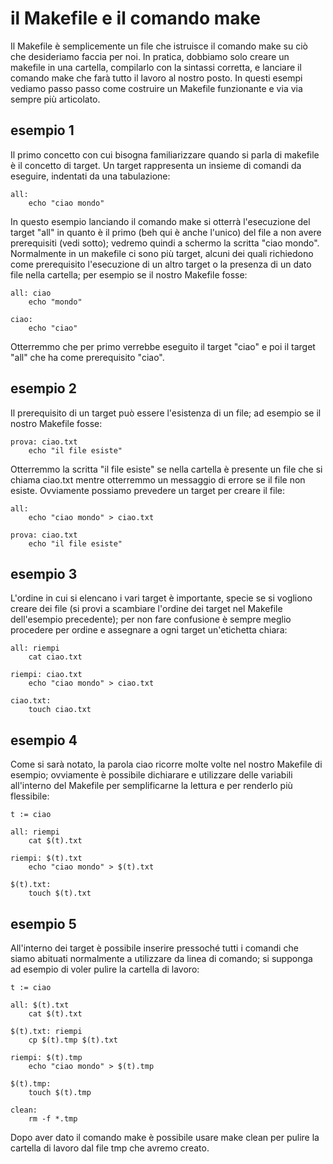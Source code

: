 # il Makefile e il comando make
Il Makefile è semplicemente un file che istruisce il comando make su ciò che desideriamo faccia per noi. In pratica, dobbiamo solo creare un makefile in una cartella, compilarlo con la sintassi corretta, e lanciare il comando make che farà
tutto il lavoro al nostro posto. In questi esempi vediamo passo passo come costruire un Makefile funzionante e via via sempre più articolato.

## esempio 1
Il primo concetto con cui bisogna familiarizzare quando si parla di makefile è il concetto di target. Un target rappresenta un insieme di comandi da eseguire, indentati da una tabulazione:

```
all:
	echo "ciao mondo"
```

In questo esempio lanciando il comando make si otterrà l'esecuzione del target "all" in quanto è il primo (beh qui è anche l'unico) del file a non avere prerequisiti (vedi sotto); vedremo quindi a schermo la scritta "ciao mondo".
Normalmente in un makefile ci sono più target, alcuni dei quali richiedono come prerequisito l'esecuzione di un altro target o la presenza di un dato file nella cartella; per esempio se il nostro Makefile fosse:

```
all: ciao
	echo "mondo"

ciao:
	echo "ciao"
```

Otterremmo che per primo verrebbe eseguito il target "ciao" e poi il target "all" che ha come prerequisito "ciao".

## esempio 2
Il prerequisito di un target può essere l'esistenza di un file; ad esempio se il nostro Makefile fosse:

```
prova: ciao.txt
	echo "il file esiste"
```

Otterremmo la scritta "il file esiste" se nella cartella è presente un file che si chiama ciao.txt mentre otterremmo un messaggio di errore se il file non esiste. Ovviamente possiamo prevedere un target per creare il file:

```
all:
	echo "ciao mondo" > ciao.txt

prova: ciao.txt
	echo "il file esiste"
```

## esempio 3
L'ordine in cui si elencano i vari target è importante, specie se si vogliono creare dei file (si provi a scambiare l'ordine dei target nel Makefile dell'esempio precedente); per non fare confusione è sempre meglio procedere
per ordine e assegnare a ogni target un'etichetta chiara:

```
all: riempi
	cat ciao.txt

riempi: ciao.txt
	echo "ciao mondo" > ciao.txt

ciao.txt:
	touch ciao.txt
```

## esempio 4
Come si sarà notato, la parola ciao ricorre molte volte nel nostro Makefile di esempio; ovviamente è possibile dichiarare e utilizzare delle variabili all'interno del Makefile per semplificarne la lettura e per renderlo più
flessibile:

```
t := ciao

all: riempi
	cat $(t).txt

riempi: $(t).txt
	echo "ciao mondo" > $(t).txt

$(t).txt:
	touch $(t).txt
```

## esempio 5
All'interno dei target è possibile inserire pressoché tutti i comandi che siamo abituati normalmente a utilizzare da linea di comando; si supponga ad esempio di voler pulire la cartella di lavoro:

```
t := ciao

all: $(t).txt
	cat $(t).txt

$(t).txt: riempi
	cp $(t).tmp $(t).txt

riempi: $(t).tmp
	echo "ciao mondo" > $(t).tmp

$(t).tmp:
	touch $(t).tmp

clean:
	rm -f *.tmp
```

Dopo aver dato il comando make è possibile usare make clean per pulire la cartella di lavoro dal file tmp che avremo creato.
